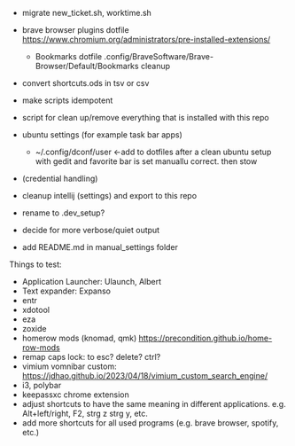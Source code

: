 - migrate new_ticket.sh, worktime.sh 

- brave browser plugins dotfile
    https://www.chromium.org/administrators/pre-installed-extensions/
    - Bookmarks dotfile .config/BraveSoftware/Brave-Browser/Default/Bookmarks cleanup

- convert shortcuts.ods in tsv or csv

- make scripts idempotent

- script for clean up/remove everything that is installed with this repo

- ubuntu settings (for example task bar apps)
	- ~/.config/dconf/user  <-add to dotfiles after a clean ubuntu setup with gedit and favorite bar is set manuallu correct. then stow
- (credential handling)

- cleanup intellij (settings) and export to this repo

- rename to .dev_setup?

- decide for more verbose/quiet output

- add README.md in manual_settings folder

Things to test:
- Application Launcher: Ulaunch, Albert
- Text expander: Expanso
- entr 
- xdotool 
- eza
- zoxide
- homerow mods (knomad, qmk) https://precondition.github.io/home-row-mods
- remap caps lock: to esc? delete? ctrl?
- vimium vomnibar custom: https://jdhao.github.io/2023/04/18/vimium_custom_search_engine/ 
- i3, polybar
- keepassxc chrome extension
- adjust shortcuts to have the same meaning in different applications. e.g. Alt+left/right, F2, strg z strg y, etc.
- add more shortcuts for all used programs (e.g. brave browser, spotify, etc.)
